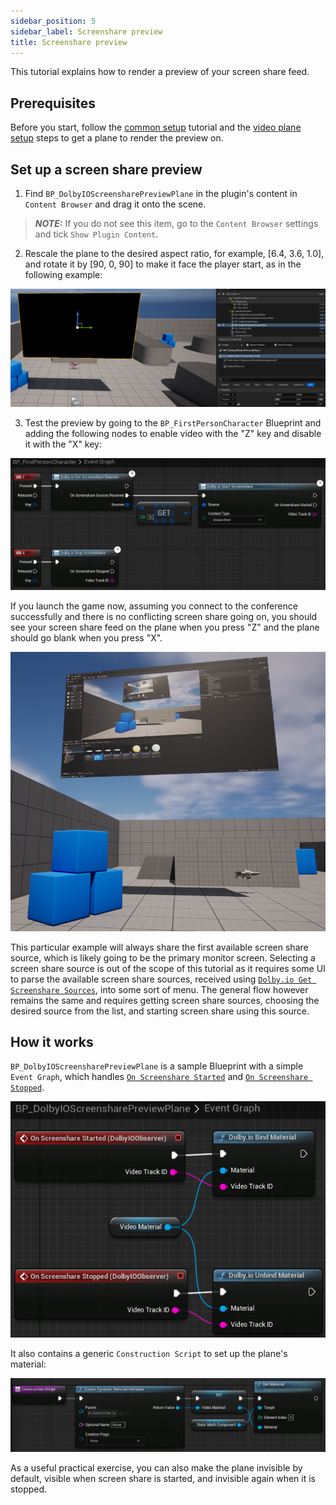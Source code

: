 ```yaml
---
sidebar_position: 5
sidebar_label: Screenshare preview
title: Screenshare preview
---
```


This tutorial explains how to render a preview of your screen share feed.

## Prerequisites

Before you start, follow the [common setup](common-setup) tutorial and the [video plane setup](video-plane-setup) steps to get a plane to render the preview on.

## Set up a screen share preview

1. Find `BP_DolbyIOScreensharePreviewPlane` in the plugin's content in `Content Browser` and drag it onto the scene.

> **_NOTE:_** If you do not see this item, go to the `Content Browser` settings and tick `Show Plugin Content`.

2. Rescale the plane to the desired aspect ratio, for example, [6.4, 3.6, 1.0], and rotate it by [90, 0, 90] to make it face the player start, as in the following example:

![](../../static/img/video-plane-result.png)

3. Test the preview by going to the `BP_FirstPersonCharacter` Blueprint and adding the following nodes to enable video with the "Z" key and disable it with the "X" key:

![](../../static/img/screenshare-preview-toggle.png)

If you launch the game now, assuming you connect to the conference successfully and there is no conflicting screen share going on, you should see your screen share feed on the plane when you press "Z" and the plane should go blank when you press "X".

![](../../static/img/screenshare-preview-result.png)

This particular example will always share the first available screen share source, which is likely going to be the primary monitor screen. Selecting a screen share source is out of the scope of this tutorial as it requires some UI to parse the available screen share sources, received using [`Dolby.io Get Screenshare Sources`](../blueprints/Functions/get-screenshare-sources), into some sort of menu. The general flow however remains the same and requires getting screen share sources, choosing the desired source from the list, and starting screen share using this source.

## How it works

`BP_DolbyIOScreensharePreviewPlane` is a sample Blueprint with a simple `Event Graph`, which handles [`On Screenshare Started`](../blueprints/Events/on-screenshare-started) and [`On Screenshare Stopped`](../blueprints/Events/on-screenshare-stopped).

![](../../static/img/screenshare-preview-eg.png)

It also contains a generic `Construction Script` to set up the plane's material:

![](../../static/img/video-plane-cs.png)

As a useful practical exercise, you can also make the plane invisible by default, visible when screen share is started, and invisible again when it is stopped.
